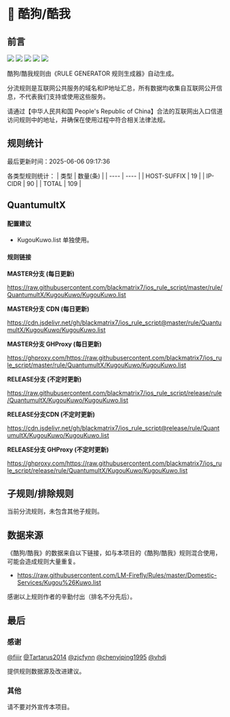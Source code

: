 # 🧸 酷狗/酷我

## 前言

![](https://shields.io/badge/-移除重复规则-ff69b4) ![](https://shields.io/badge/-DOMAIN与DOMAIN--SUFFIX合并-green) ![](https://shields.io/badge/-DOMAIN--SUFFIX间合并-critical) ![](https://shields.io/badge/-DOMAIN--SUFFIX与DOMAIN--KEYWORD合并-blue) ![](https://shields.io/badge/-IP--CIDR(6)合并-blueviolet) 

酷狗/酷我规则由《RULE GENERATOR 规则生成器》自动生成。

分流规则是互联网公共服务的域名和IP地址汇总，所有数据均收集自互联网公开信息，不代表我们支持或使用这些服务。

请通过【中华人民共和国 People's Republic of China】合法的互联网出入口信道访问规则中的地址，并确保在使用过程中符合相关法律法规。

## 规则统计

最后更新时间：2025-06-06 09:17:36

各类型规则统计：
| 类型 | 数量(条)  | 
| ---- | ----  |
| HOST-SUFFIX | 19  | 
| IP-CIDR | 90  | 
| TOTAL | 109  | 


## QuantumultX 

#### 配置建议
- KugouKuwo.list 单独使用。

#### 规则链接
**MASTER分支 (每日更新)**

https://raw.githubusercontent.com/blackmatrix7/ios_rule_script/master/rule/QuantumultX/KugouKuwo/KugouKuwo.list

**MASTER分支 CDN (每日更新)**

https://cdn.jsdelivr.net/gh/blackmatrix7/ios_rule_script@master/rule/QuantumultX/KugouKuwo/KugouKuwo.list

**MASTER分支 GHProxy (每日更新)**

https://ghproxy.com/https://raw.githubusercontent.com/blackmatrix7/ios_rule_script/master/rule/QuantumultX/KugouKuwo/KugouKuwo.list

**RELEASE分支 (不定时更新)**

https://raw.githubusercontent.com/blackmatrix7/ios_rule_script/release/rule/QuantumultX/KugouKuwo/KugouKuwo.list

**RELEASE分支CDN (不定时更新)**

https://cdn.jsdelivr.net/gh/blackmatrix7/ios_rule_script@release/rule/QuantumultX/KugouKuwo/KugouKuwo.list

**RELEASE分支 GHProxy (不定时更新)**

https://ghproxy.com/https://raw.githubusercontent.com/blackmatrix7/ios_rule_script/release/rule/QuantumultX/KugouKuwo/KugouKuwo.list

## 子规则/排除规则


当前分流规则，未包含其他子规则。

## 数据来源

《酷狗/酷我》的数据来自以下链接，如与本项目的《酷狗/酷我》规则混合使用，可能会造成规则大量重复。

- https://raw.githubusercontent.com/LM-Firefly/Rules/master/Domestic-Services/Kugou%26Kuwo.list


感谢以上规则作者的辛勤付出（排名不分先后）。

## 最后

### 感谢

[@fiiir](https://github.com/fiiir) [@Tartarus2014](https://github.com/Tartarus2014) [@zjcfynn](https://github.com/zjcfynn) [@chenyiping1995](https://github.com/chenyiping1995) [@vhdj](https://github.com/vhdj)

提供规则数据源及改进建议。

### 其他

请不要对外宣传本项目。